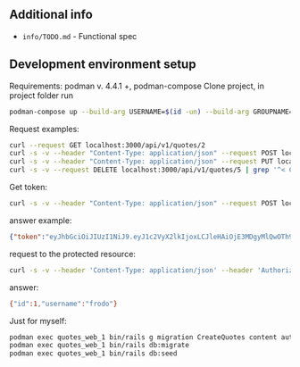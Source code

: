 ## Additional info

- `info/TODO.md` - Functional spec

## Development environment setup

Requirements: podman v. 4.4.1 +, podman-compose
Clone project, in project folder run

```sh
podman-compose up --build-arg USERNAME=$(id -un) --build-arg GROUPNAME=$(id -gn) --build-arg USERID=$(id -u) --build-arg GROUPID=$(id -g)
```

Request examples:
```sh
curl --request GET localhost:3000/api/v1/quotes/2
curl -s -v --header "Content-Type: application/json" --request POST localhost:3000/api/v1/quotes --data '{"author":"Cat the Poo", "content":"Meau"}' | grep '^< Content-Type' 
curl -s -v --header "Content-Type: application/json" --request PUT localhost:3000/api/v1/quotes/25 --data '{"author":"Cat the Poo", "content":"Meow-Meaw"}' | grep '^< Content-Type'
curl -s -v --request DELETE localhost:3000/api/v1/quotes/5 | grep '^< Content-Type'
```

Get token:

```sh
curl -s -v --header "Content-Type: application/json" --request POST localhost:3000/api/v1/tokens --data '{"user":{"username":"frodo", "password":"friend"}}' 
```

answer example:

```json
{"token":"eyJhbGciOiJIUzI1NiJ9.eyJ1c2VyX2lkIjoxLCJleHAiOjE3MDgyMlQwOTh9.r3fFz1z7vruaLYkgVU-ZRo7-999qPLOv0qC9VyRI0v0","username":"frodo"}
```

request to the protected resource:

```sh
curl -s -v --header 'Content-Type: application/json' --header 'Authorization: eyJhbGciOiJIUzI1NiJ9.eyJ1c2VyX2lkIjoxLCJleHAiOjE3MDgyMlQwOTh9.r3fFz1z7vruaLYkgVU-ZRo7-999qPLOv0qC9VyRI0v0' --request GET localhost:3000api/v1/users/1
```

answer:

```sh
{"id":1,"username":"frodo"}
```

Just for myself:

```sh
podman exec quotes_web_1 bin/rails g migration CreateQuotes content author
podman exec quotes_web_1 bin/rails db:migrate
podman exec quotes_web_1 bin/rails db:seed
```
